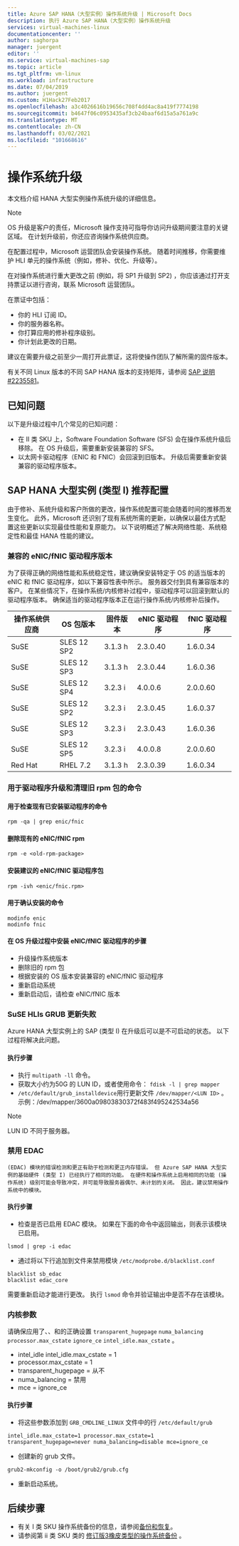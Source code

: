 ```yaml
---
title: Azure SAP HANA（大型实例）操作系统升级 | Microsoft Docs
description: 执行 Azure SAP HANA（大型实例）操作系统升级
services: virtual-machines-linux
documentationcenter: ''
author: saghorpa
manager: juergent
editor: ''
ms.service: virtual-machines-sap
ms.topic: article
ms.tgt_pltfrm: vm-linux
ms.workload: infrastructure
ms.date: 07/04/2019
ms.author: juergent
ms.custom: H1Hack27Feb2017
ms.openlocfilehash: a3c4026616b19656c708f4dd4ac8a419f7774198
ms.sourcegitcommit: b4647f06c0953435af3cb24baaf6d15a5a761a9c
ms.translationtype: MT
ms.contentlocale: zh-CN
ms.lasthandoff: 03/02/2021
ms.locfileid: "101668616"
---
```

# <a name="operating-system-upgrade"></a>操作系统升级
本文档介绍 HANA 大型实例操作系统升级的详细信息。

>[!NOTE]
>OS 升级是客户的责任，Microsoft 操作支持可指导你访问升级期间要注意的关键区域。 在计划升级前，你还应咨询操作系统供应商。

在配置过程中，Microsoft 运营团队会安装操作系统。
随着时间推移，你需要维护 HLI 单元的操作系统（例如，修补、优化、升级等）。

在对操作系统进行重大更改之前 (例如，将 SP1 升级到 SP2) ，你应该通过打开支持票证以进行咨询，联系 Microsoft 运营团队。

在票证中包括：

* 你的 HLI 订阅 ID。
* 你的服务器名称。
* 你打算应用的修补程序级别。
* 你计划此更改的日期。 

建议在需要升级之前至少一周打开此票证，这将使操作团队了解所需的固件版本。

有关不同 Linux 版本的不同 SAP HANA 版本的支持矩阵，请参阅 [SAP 说明 #2235581](https://launchpad.support.sap.com/#/notes/2235581)。

## <a name="known-issues"></a>已知问题

以下是升级过程中几个常见的已知问题：
- 在 II 类 SKU 上，Software Foundation Software (SFS) 会在操作系统升级后移除。 在 OS 升级后，需要重新安装兼容的 SFS。
- 以太网卡驱动程序（ENIC 和 FNIC）会回滚到旧版本。 升级后需要重新安装兼容的驱动程序版本。

## <a name="sap-hana-large-instance-type-i-recommended-configuration"></a>SAP HANA 大型实例 (类型 I) 推荐配置

由于修补、系统升级和客户所做的更改，操作系统配置可能会随着时间的推移而发生变化。 此外，Microsoft 还识别了现有系统所需的更新，以确保以最佳方式配置这些更新以实现最佳性能和复原能力。 以下说明概述了解决网络性能、系统稳定性和最佳 HANA 性能的建议。

### <a name="compatible-enicfnic-driver-versions"></a>兼容的 eNIC/fNIC 驱动程序版本
  为了获得正确的网络性能和系统稳定性，建议确保安装特定于 OS 的适当版本的 eNIC 和 fNIC 驱动程序，如以下兼容性表中所示。 服务器交付到具有兼容版本的客户。 在某些情况下，在操作系统/内核修补过程中，驱动程序可以回滚到默认的驱动程序版本。 确保适当的驱动程序版本正在运行操作系统/内核修补后操作。
       
      
  |  操作系统供应商    |  OS 包版本     |  固件版本  |  eNIC 驱动程序 |  fNIC 驱动程序 | 
  |---------------|-------------------------|--------------------|--------------|--------------|
  |   SuSE        |  SLES 12 SP2            |   3.1.3 h           |  2.3.0.40    |   1.6.0.34   |
  |   SuSE        |  SLES 12 SP3            |   3.1.3 h           |  2.3.0.44    |   1.6.0.36   |
  |   SuSE        |  SLES 12 SP4            |   3.2.3 i           |  4.0.0.6     |   2.0.0.60   |
  |   SuSE        |  SLES 12 SP2            |   3.2.3 i           |  2.3.0.45    |   1.6.0.37   |
  |   SuSE        |  SLES 12 SP3            |   3.2.3 i           |  2.3.0.43    |   1.6.0.36   |
  |   SuSE        |  SLES 12 SP5            |   3.2.3 i           |  4.0.0.8     |   2.0.0.60   |
  |   Red Hat     |  RHEL 7.2               |   3.1.3 h           |  2.3.0.39    |   1.6.0.34   |
 

### <a name="commands-for-driver-upgrade-and-to-clean-old-rpm-packages"></a>用于驱动程序升级和清理旧 rpm 包的命令

#### <a name="command-to-check-existing-installed-drivers"></a>用于检查现有已安装驱动程序的命令
```
rpm -qa | grep enic/fnic 
```
#### <a name="delete-existing-enicfnic-rpm"></a>删除现有的 eNIC/fNIC rpm
```
rpm -e <old-rpm-package>
```
#### <a name="install-the-recommended-enicfnic-driver-packages"></a>安装建议的 eNIC/fNIC 驱动程序包
```
rpm -ivh <enic/fnic.rpm> 
```

#### <a name="commands-to-confirm-the-installation"></a>用于确认安装的命令
```
modinfo enic
modinfo fnic
```

#### <a name="steps-for-enicfnic-drivers-installation-during-os-upgrade"></a>在 OS 升级过程中安装 eNIC/fNIC 驱动程序的步骤

* 升级操作系统版本
* 删除旧的 rpm 包
* 根据安装的 OS 版本安装兼容的 eNIC/fNIC 驱动程序
* 重新启动系统
* 重新启动后，请检查 eNIC/fNIC 版本


### <a name="suse-hlis-grub-update-failure"></a>SuSE HLIs GRUB 更新失败
Azure HANA 大型实例上的 SAP (类型 I) 在升级后可以是不可启动的状态。 以下过程将解决此问题。
#### <a name="execution-steps"></a>执行步骤


*   执行 `multipath -ll` 命令。
*   获取大小约为50G 的 LUN ID，或者使用命令： `fdisk -l | grep mapper`
*   `/etc/default/grub_installdevice`用行更新文件 `/dev/mapper/<LUN ID>` 。 示例：/dev/mapper/3600a09803830372f483f495242534a56
>[!NOTE]
>LUN ID 不同于服务器。


### <a name="disable-edac"></a>禁用 EDAC 
    (EDAC) 模块的错误检测和更正有助于检测和更正内存错误。 但 Azure SAP HANA 大型实例的基础硬件 (类型 I) 已经执行了相同的功能。 在硬件和操作系统上启用相同的功能 (操作系统) 级别可能会导致冲突，并可能导致服务器偶尔、未计划的关闭。 因此，建议禁用操作系统中的模块。

#### <a name="execution-steps"></a>执行步骤

* 检查是否已启用 EDAC 模块。 如果在下面的命令中返回输出，则表示该模块已启用。 
```
lsmod | grep -i edac 
```
* 通过将以下行追加到文件来禁用模块 `/etc/modprobe.d/blacklist.conf`
```
blacklist sb_edac
blacklist edac_core
```
需要重新启动才能进行更改。 执行 `lsmod` 命令并验证输出中是否不存在该模块。

### <a name="kernel-parameters"></a>内核参数
   请确保应用了、、和的正确设置 `transparent_hugepage` `numa_balancing` `processor.max_cstate` `ignore_ce` `intel_idle.max_cstate` 。

* intel_idle intel_idle.max_cstate = 1
* processor.max_cstate = 1
* transparent_hugepage = 从不
* numa_balancing = 禁用
* mce = ignore_ce

#### <a name="execution-steps"></a>执行步骤

* 将这些参数添加到 `GRB_CMDLINE_LINUX` 文件中的行 `/etc/default/grub`
```
intel_idle.max_cstate=1 processor.max_cstate=1 transparent_hugepage=never numa_balancing=disable mce=ignore_ce
```
* 创建新的 grub 文件。
```
grub2-mkconfig -o /boot/grub2/grub.cfg
```
* 重新启动系统。


## <a name="next-steps"></a>后续步骤
- 有关 I 类 SKU 操作系统备份的信息，请参阅[备份和恢复](hana-overview-high-availability-disaster-recovery.md)。
- 请参阅第 ii 类 SKU 类的 [修订版3橡皮类型的操作系统备份](os-backup-type-ii-skus.md) 。
